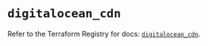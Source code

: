 # `digitalocean_cdn`

Refer to the Terraform Registry for docs: [`digitalocean_cdn`](https://registry.terraform.io/providers/digitalocean/digitalocean/2.49.1/docs/resources/cdn).

